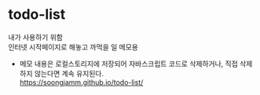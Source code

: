 # todo-list
내가 사용하기 위함 <br>
인터넷 시작페이지로 해놓고 까먹을 일 메모용<br>
* 메모 내용은 로컬스토리지에 저장되어 자바스크립트 코드로 삭제하거나, 직접 삭제하지 않는다면 계속 유지된다.<br>
https://soongjamm.github.io/todo-list/
